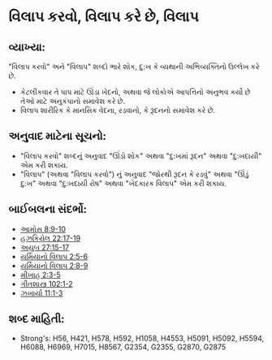 # વિલાપ કરવો, વિલાપ કરે છે, વિલાપ 

## વ્યાખ્યા: 

"વિલાપ કરવો" અને "વિલાપ" શબ્દો ભારે શોક, દુ:ખ કે વ્યથાની અભિવ્યક્તિનો ઉલ્લેખ કરે છે.

* કેટલીકવાર તે પાપ માટે ઊંડા ખેદનો, અથવા જે લોકોએ આપત્તિનો અનુભવ કર્યો છે તેઓ માટે અનુકંપાનો સમાવેશ કરે છે.
* વિલાપ શારીરિક કે માનસિક વેદના, રડવાનો, કે રૂદનનો સમાવેશ કરે છે.

## અનુવાદ માટેના સૂચનો: 

* "વિલાપ કરવો" શબ્દનું અનુવાદ "ઊંડો શોક" અથવા "દુ:ખમાં રૂદન" અથવા "દુ:ખદાયી" એમ કરી શકાય.
* "વિલાપ" (અથવા "વિલાપ કરવો") નું અનુવાદ "જોરથી રૂદન કે રડવું" અથવા "ઊંડું દુ:ખ" અથવા "દુ:ખદાયી રોષ" અથવા "ખેદકારક વિલાપ" એમ કરી શકાય.

## બાઈબલના સંદર્ભો: 

* [આમોસ 8:9-10](rc://gu/tn/help/amo/08/09)
* [હઝકિયેલ 22:17-19](rc://gu/tn/help/ezk/32/01)
* [અયુબ 27:15-17](rc://gu/tn/help/jer/22/17)
* [યર્મિયાનો વિલાપ 2:5-6](rc://gu/tn/help/job/27/15)
* [યર્મિયાનો વિલાપ 2:8-9](rc://gu/tn/help/lam/02/05)
* [મીખાહ 2:3-5](rc://gu/tn/help/lam/02/08)
* [ગીતશાસ્ત્ર 102:1-2](rc://gu/tn/help/mic/02/03)
* [ઝખાર્યા 11:1-3](rc://gu/tn/help/psa/102/001)

## શબ્દ માહિતી: 

* Strong's: H56, H421, H578, H592, H1058, H4553, H5091, H5092, H5594, H6088, H6969, H7015, H8567, G2354, G2355, G2870, G2875
